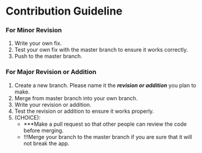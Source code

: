 # Contribution Guideline

### For Minor Revision

1. Write your own fix.
2. Test your own fix with the master branch to ensure it works correctly.
3. Push to the master branch.

### For Major Revision or Addition

1. Create a new branch. Please name it the ***revision or addition*** you plan to make.
2. Merge from master branch into your own branch.
3. Write your revision or addition.
4. Test the revision or addition to ensure it works properly.
5. (CHOICE):
    * ***Make a pull request so that other people can review the code before merging.
    * !!!Merge your branch to the master branch if you are sure that it will not break the app.
